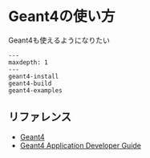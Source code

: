 # Geant4の使い方

Geant4も使えるようになりたい

```{toctree}
---
maxdepth: 1
---
geant4-install
geant4-build
geant4-examples
```

## リファレンス

- [Geant4](https://geant4.org/)
- [Geant4 Application Developer Guide](https://geant4-userdoc.web.cern.ch/UsersGuides/ForApplicationDeveloper/html/)
